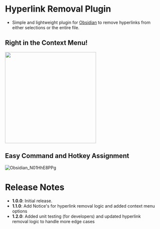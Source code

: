 # Hyperlink Removal Plugin

- Simple and lightweight plugin for [Obsidian](https://obsidian.md/) to remove hyperlinks from either selections or the entire file.

## Right in the Context Menu!

<img src="https://github.com/user-attachments/assets/b267fd86-e777-434c-a5b7-cc6fd2b3cafb" width="300">

## Easy Command and Hotkey Assignment

![Obsidian_N01HhE8PPg](https://github.com/user-attachments/assets/2fa8443f-9df3-43f8-a26d-96476a59a009)


# Release Notes

- **1.0.0**: Initial release.
- **1.1.0**: Add Notice's for hyperlink removal logic and added context menu options
- **1.2.0**: Added unit testing (for developers) and updated hyperlink removal logic to handle more edge cases